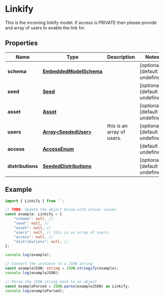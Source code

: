 
# Linkify

This is the incoming linkify model.  if access is PRIVATE then please provide and array of users to enable the link for. 

## Properties

Name | Type | Description | Notes
------------ | ------------- | ------------- | -------------
**schema** | [**EmbeddedModelSchema**](EmbeddedModelSchema) |  | [optional] [default to undefined]
**seed** | [**Seed**](Seed) |  | [optional] [default to undefined]
**asset** | [**Asset**](Asset) |  | [optional] [default to undefined]
**users** | [**Array&lt;SeededUser&gt;**](SeededUser) | this is an array of users. | [optional] [default to undefined]
**access** | [**AccessEnum**](AccessEnum) |  | [default to undefined]
**distributions** | [**SeededDistributions**](SeededDistributions) |  | [optional] [default to undefined]

## Example

```typescript
import { Linkify } from '';

// TODO: Update the object below with actual values
const example: Linkify = {
    "schema": null, // 
    "seed": null, // 
    "asset": null, // 
    "users": null, // this is an array of users.
    "access": null, // 
    "distributions": null, // 
};

console.log(example);

// Convert the instance to a JSON string
const exampleJSON: string = JSON.stringify(example);
console.log(exampleJSON);

// Parse the JSON string back to an object
const exampleParsed = JSON.parse(exampleJSON) as Linkify;
console.log(exampleParsed);
```




